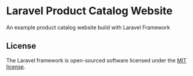 # Laravel Product Catalog Website

An example product catalog website build with Laravel Framework

## License

The Laravel framework is open-sourced software licensed under the [MIT license](https://opensource.org/licenses/MIT).
